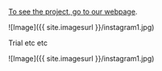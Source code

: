
[To see the project, go to our webpage]( www.feministdesign.co ).



![Image]({{ site.imagesurl }}/instagram1.jpg)

Trial etc etc

![Image]({{ site.imagesurl }}/instagram1.jpg)

